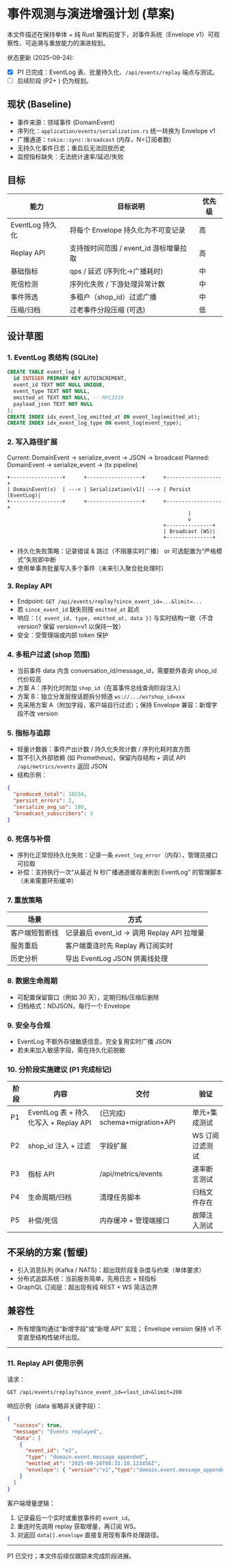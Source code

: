 # 事件观测与演进增强计划 (草案)

本文件描述在保持单体 + 纯 Rust 架构前提下，对事件系统（Envelope v1）可观察性、可追溯与重放能力的演进规划。

状态更新 (2025-09-24):
- [x] P1 已完成：EventLog 表、批量持久化、`/api/events/replay` 端点与测试。
- [ ] 后续阶段 (P2+ ) 仍为规划。

## 现状 (Baseline)
- 事件来源：领域事件 (DomainEvent)
- 序列化：`application/events/serialization.rs` 统一转换为 Envelope v1
- 广播通道：`tokio::sync::broadcast` (内存，N=订阅者数)
- 无持久化事件日志；重启后无法回放历史
- 监控指标缺失：无法统计速率/延迟/失败

## 目标
| 能力 | 目标说明 | 优先级 |
|------|----------|--------|
| EventLog 持久化 | 将每个 Envelope 持久化为不可变记录 | 高 |
| Replay API | 支持按时间范围 / event_id 游标增量拉取 | 高 |
| 基础指标 | qps / 延迟 (序列化->广播耗时) | 中 |
| 死信检测 | 序列化失败 / 下游处理异常计数 | 中 |
| 事件筛选 | 多租户（shop_id）过滤广播 | 中 |
| 压缩/归档 | 过老事件分段压缩 (可选) | 低 |

## 设计草图
### 1. EventLog 表结构 (SQLite)
```sql
CREATE TABLE event_log (
  id INTEGER PRIMARY KEY AUTOINCREMENT,
  event_id TEXT NOT NULL UNIQUE,
  event_type TEXT NOT NULL,
  emitted_at TEXT NOT NULL, -- RFC3339
  payload_json TEXT NOT NULL
);
CREATE INDEX idx_event_log_emitted_at ON event_log(emitted_at);
CREATE INDEX idx_event_log_type ON event_log(event_type);
```

### 2. 写入路径扩展
Current: DomainEvent -> serialize_event -> JSON -> broadcast
Planned: DomainEvent -> serialize_event -> (tx pipeline)
```
+-----------------+      +------------------+      +------------------+
| DomainEvent(s)  | ---> | Serialization(v1)| ---> | Persist (EventLog)|
+-----------------+      +------------------+      +------------------+
                                                           |
                                                           v
                                                   +---------------+
                                                   | Broadcast (WS)|
                                                   +---------------+
```
- 持久化失败策略：记录错误 & 跳过（不阻塞实时广播） or 可选配置为“严格模式”失败即中断
- 使用单事务批量写入多个事件（未来引入聚合批处理时）

### 3. Replay API
- Endpoint: `GET /api/events/replay?since_event_id=...&limit=...`
- 若 `since_event_id` 缺失则按 `emitted_at` 起点
- 响应：`[{ event_id, type, emitted_at, data }]` 与实时结构一致（不含 version? 保留 version=v1 以保持一致）
- 安全：受管理端或内部 token 保护

### 4. 多租户过滤 (shop 范围)
- 当前事件 data 内含 conversation_id/message_id，需要额外查询 shop_id 代价较高
- 方案 A：序列化时附加 `shop_id`（在富事件总线查询阶段注入）
- 方案 B：独立分发层按话题拆分频道 `ws://.../ws?shop_id=xxx`
- 先采用方案 A（附加字段，客户端自行过滤）；保持 Envelope 兼容：新增字段不改 version

### 5. 指标与追踪
- 轻量计数器：事件产出计数 / 持久化失败计数 / 序列化耗时直方图
- 暂不引入外部依赖 (如 Prometheus)，保留内存结构 + 调试 API `/api/metrics/events` 返回 JSON
- 结构示例：
```json
{
  "produced_total": 10234,
  "persist_errors": 2,
  "serialize_avg_us": 180,
  "broadcast_subscribers": 3
}
```

### 6. 死信与补偿
- 序列化正常但持久化失败：记录一条 `event_log_error`（内存），管理员接口可拉取
- 补偿：支持执行一次“从最近 N 秒广播通道缓存重刷到 EventLog” 的管理脚本（未来需要环形缓冲）

### 7. 重放策略
| 场景 | 方式 |
|------|------|
| 客户端短暂断线 | 记录最后 event_id -> 调用 Replay API 拉增量 |
| 服务重启 | 客户端重连时先 Replay 再订阅实时 |
| 历史分析 | 导出 EventLog JSON 供离线处理 |

### 8. 数据生命周期
- 可配置保留窗口（例如 30 天），定期归档/压缩后删除
- 归档格式：NDJSON，每行一个 Envelope

### 9. 安全与合规
- EventLog 不额外存储敏感信息，完全复用实时广播 JSON
- 若未来加入敏感字段，需在持久化前脱敏

### 10. 分阶段实施建议 (P1 完成标记)
| 阶段 | 内容 | 交付 | 验证 |
|------|------|------|------|
| P1 | EventLog 表 + 持久化写入 + Replay API | (已完成) schema+migration+API | 单元+集成测试 |
| P2 | shop_id 注入 + 过滤 | 字段扩展 | WS 订阅过滤测试 |
| P3 | 指标 API | /api/metrics/events | 速率断言测试 |
| P4 | 生命周期/归档 | 清理任务脚本 | 归档文件存在 |
| P5 | 补偿/死信 | 内存缓冲 + 管理端接口 | 故障注入测试 |

## 不采纳的方案 (暂缓)
- 引入消息队列 (Kafka / NATS)：超出现阶段复杂度与约束（单体要求）
- 分布式追踪系统：当前服务简单，先用日志 + 轻指标
- GraphQL 订阅层：超出现有纯 REST + WS 简洁边界

## 兼容性
- 所有增强均通过“新增字段”或“新增 API” 实现； Envelope version 保持 v1 不变直至结构性破坏出现。

---
### 11. Replay API 使用示例

请求：
```
GET /api/events/replay?since_event_id=<last_id>&limit=200
```
响应示例（data 省略非关键字段）：
```json
{
  "success": true,
  "message": "Events replayed",
  "data": [
    {
      "event_id": "e2",
      "type": "domain.event.message_appended",
      "emitted_at": "2025-09-24T08:31:10.123456Z",
      "envelope": { "version":"v1","type":"domain.event.message_appended", "event_id":"e2", "emitted_at":"2025-09-24T08:31:10.123456Z", "data": { "conversation_id":"...","message_id":"...","message":{...} } }
    }
  ]
}
```

客户端增量逻辑：
1. 记录最后一个实时或重放事件的 `event_id`。
2. 重连时先调用 replay 获取增量，再订阅 WS。
3. 对返回 `data[].envelope` 直接复用现有事件处理路径。

---
P1 已交付；本文件后续仅跟踪未完成阶段进展。

